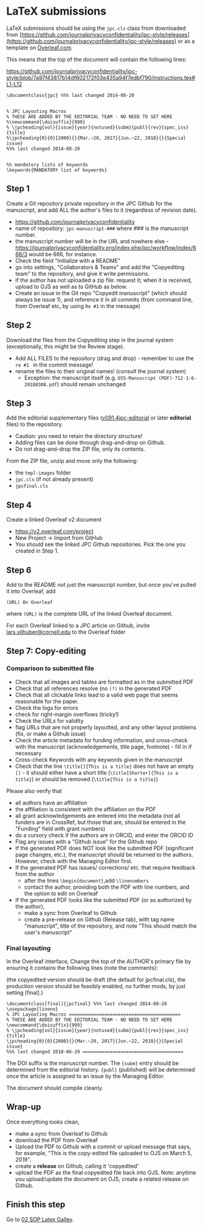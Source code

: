 # LaTeX submissions
LaTeX submissions should be using the `jpc.cls` class from
downloaded from [https://github.com/journalprivacyconfidentiality/jpc-style/releases](https://github.com/journalprivacyconfidentiality/jpc-style/releases) or as a template on [Overleaf.com](https://www.overleaf.com).

This means that the top of the document will contain the following lines:

https://github.com/journalprivacyconfidentiality/jpc-style/blob/7a97f43817b14df602172f03e435a94f7edbf790/instructions.tex#L1-L12

```
\documentclass{jpc} %%% last changed 2014-08-20


% JPC Layouting Macros
% THESE ARE ADDED BY THE EDITORIAL TEAM - NO NEED TO SET HERE
%\newcommand{\doisuffix}{999}
% \jpcheading{vol}{issue}{year}{notused}{subm}{publ}{rev}{spec_iss}{title}
%\jpcheading{0}{0}{2000}{}{Mar.~20, 2017}{Jun.~22, 2018}{}{Special issue}
%%% last changed 2014-08-20


%% mandatory lists of keywords
\keywords{MANDATORY list of keywords}
```

## Step 1
Create a Git repository private repository in the JPC Github for the manuscript, and add ALL the author's files to it (regardless of revision date).

- https://github.com/journalprivacyconfidentiality
- name of repository: `jpc-manuscript-###` where ### is the manuscript number. 
- the manuscript number will be in the URL and nowhere else - https://journalprivacyconfidentiality.org/index.php/jpc/workflow/index/666/3 would be 666, for instance. 
- Check the field "Initialize with a README"
- go into settings, "Collaborators & Teams" and add the "Copyediting team" to the repository, and give it write permissions.
- if the author has not uploaded a zip file: request it; when it is received, upload to OJS as well as to GitHub as below.
- Create an issue in the Git repo "Copyedit manuscript" (which should always be issue 1), and reference it in all commits (from command line, from Overleaf etc, by using `Re #1` in the message)

## Step 2
Download the files from the Copyediting step in the journal system (exceptionally, this might be the Review stage).
- Add ALL FILES to the repository (drag and drop) - remember to use the `re #1 ` in the commit message!
- rename the files to their original names! (consult the journal system)
  - Exception: the manuscript itself (e.g. `655-Manuscript (PDF)-712-1-6-20180308.pdf`) should remain unchanged

## Step 3
Add the editorial supplementary files ([v091.4jpc-editorial](https://github.com/journalprivacyconfidentiality/jpc-style/releases/tag/v091.3jpc-editorial) or later **editorial** files) to the repository.

- Caution: you need to retain the directory structure! 
- Adding files can be done through drag-and-drop on Github.
- Do not drag-and-drop the ZIP file, only its contents.

From the ZIP file, unzip and move only the following: 
- the `tmpl-images`  folder
- `jpc.cls` (if not already present)
- `jpsfinal.cls`

## Step 4
Create a  linked Overleaf v2 document

- https://v2.overleaf.com/project
- New Project -> Import from GitHub
- You should see the linked JPC Github repositories. Pick the one you created in Step 1.



## Step 6
Add to the README not just the manuscript number, but once you've pulled it into Overleaf, add 
```
(URL) On Overleaf
```
where `(URL)` is the complete URL of the linked Overleaf document.

For each Overleaf linked to a JPC article on Github,  invite lars.vilhuber@cornell.edu to the Overleaf folder

## Step 7: Copy-editing
### Comparison to submitted file
- Check that all images and tables are formatted as in the submitted PDF
- Check that all references resolve (no `(?)` in the generated PDF
- Check that all clickable links lead to a valid web page that seems reasonable for the paper. 
- Check the logs for errors
- check for right-margin overflows (tricky!)
- Check the URLs for validity
- flag URLs that are not properly layoutted, and any other layout problems (fix, or make a Github issue)
- Check the article metadata for funding information, and cross-check with the manuscript (acknowledgements, title page, footnote) - fill in if necessary
- Cross-check Keywords with any keywords given in the manuscript
- Check that the line `\title[]{This is a title}` does not have an empty `[]` - it should either have a short title (`\title[Shorter]{This is a title}`) or should be removed (`\title{This is a title}`)

Please also verify that
  - all authors have an affiliation
  - the affiliation is consistent with the affiliation on the PDF
  - all grant acknowledgements are entered into the metadata (not all funders are in CrossRef, but those that are, should be entered in the "Funding" field with grant numbers)
  - do a cursory check if the authors are in ORCID, and enter the ORCID ID
- Flag any issues with a "Github issue" for the Github repo
- If the generated PDF does NOT look like the submitted PDF (significant page changes, etc.), the manuscript should be returned to the authors. However, check with the Managing Editor first.
- If the generated PDF has issues/ corrections/ etc. that require feedback from the author
  - after the lines `\begin{document}`,add `\linenumbers`
  - contact the author, providing both the PDF with line numbers, and the option to edit on Overleaf
- If the generated PDF looks like the submitted PDF (or as authorized by the author), 
  - make a sync from Overleaf to Github
  - create a pre-release on Github (Release tab), with tag name "manuscript", title of the repository, and note "This should match the user's manuscript"

### Final layouting
 In the Overleaf interface, Change the top of the AUTHOR's primary file by ensuring it contains the following lines (note the comments):

(the copyedited version should be draft (the default for jpcfinal.cls), the production version should be feasibly enabled, no further mods, by just setting [final].)

```
\documentclass[final]{jpcfinal} %%% last changed 2014-08-20
\usepackage{lineno}
% JPC Layouting Macros =========================================
% THESE ARE ADDED BY THE EDITORIAL TEAM - NO NEED TO SET HERE
\newcommand{\doisuffix}{999}
% \jpcheading{vol}{issue}{year}{notused}{subm}{publ}{rev}{spec_iss}{title}
\jpcheading{0}{0}{2000}{}{Mar.~20, 2017}{Jun.~22, 2018}{}{Special issue}
%%% last changed 2018-06-29 =====================================
```
The DOI suffix is the manuscript number. The `{subm}` entry should be determined from the editorial history. `{publ}` (published) will be determined once the article is assigned to an issue by the Managing Editor. 

The document should compile cleanly. 

## Wrap-up

Once everything looks clean, 
- make a sync from Overleaf to Github
- download the PDF from Overleaf
- Upload the PDF to Github with a commit or upload message that says, for example, "This is the copy-edited file uploaded to OJS on March 5, 2019".
- create a **release** on Github, calling it 'copyedited'
- upload the PDF as the final copyedited file back into OJS. Note: anytime you upload/update the document on OJS, create a related release on Github.


## Finish this step
Go to [02 SOP Latex Galley](02_SOP_latex_galley.md).
